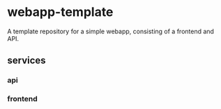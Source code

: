 # webapp-template

A template repository for a simple webapp, consisting of a frontend and API.

## services

### api

### frontend

